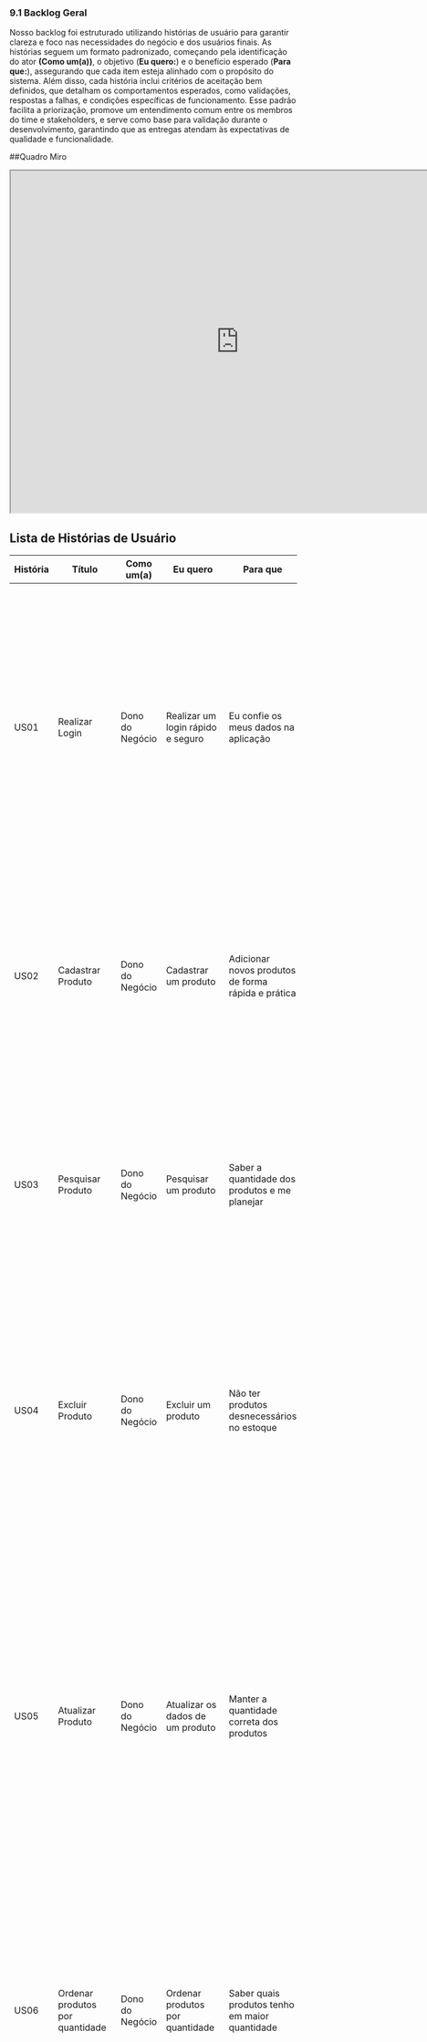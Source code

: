 ### 9.1 **Backlog Geral**
Nosso backlog foi estruturado utilizando histórias de usuário para garantir clareza e foco nas necessidades do negócio e dos usuários finais. As histórias seguem um formato padronizado, começando pela identificação do ator **(Como um(a))**, o objetivo (**Eu quero:**) e o benefício esperado (**Para que:**), assegurando que cada item esteja alinhado com o propósito do sistema. Além disso, cada história inclui critérios de aceitação bem definidos, que detalham os comportamentos esperados, como validações, respostas a falhas, e condições específicas de funcionamento. Esse padrão facilita a priorização, promove um entendimento comum entre os membros do time e stakeholders, e serve como base para validação durante o desenvolvimento, garantindo que as entregas atendam às expectativas de qualidade e funcionalidade.

##Quadro Miro

<iframe src="https://miro.com/app/board/uXjVL4APDBU=/?share_link_id=215557801634" width="800" height="600"></iframe>

## Lista de Histórias de Usuário

| História | Título                            | Como um(a)       | Eu quero                              | Para que                               | Critérios de Aceitação                                                                                                       |
|--------|-----------------------------------|------------------|---------------------------------------|----------------------------------------|-----------------------------------------------------------------------------------------------------------------------------|
| US01    | Realizar Login                    | Dono do Negócio  | Realizar um login rápido e seguro     | Eu confie os meus dados na aplicação  | 1. O sistema deve informar qual campo não foi preenchido corretamente em caso de falha. <br> 2. CPF e senha devem ser únicos por usuário. <br> 3. Manter o usuário logado por 24 horas, a menos que ele faça logout. <br> 4. Redirecionar o usuário para a página inicial com uma mensagem de boas-vindas após o login bem-sucedido. |
| US02   | Cadastrar Produto               | Dono do Negócio  | Cadastrar um produto                  | Adicionar novos produtos de forma rápida e prática | 1. Concluir o cadastro em até 4 etapas. <br> 2. Informar nome, quantidade, preço e descrição.<br> 3. Exibir mensagem de sucesso após cadastro. <br> 4. Exibir mensagem clara se houver campos ausentes ou inválidos. |
| US03  | Pesquisar Produto               | Dono do Negócio  | Pesquisar um produto                  | Saber a quantidade dos produtos e me planejar | 1. Permitir pesquisa pelo nome completo ou parcial. <br> 2. A pesquisa deve ser acionada por a partir do momento em que um caractere é digitado. <br> 3. Exibir "Nenhum produto encontrado" se não houver resultados. |
| US04    | Excluir Produto               | Dono do Negócio  | Excluir um produto                    | Não ter produtos desnecessários no estoque | 1. Exibir mensagem de confirmação antes de excluir. <br> 2. A exclusão deve ser confirmada pelo usuário. <br> 3. O botão de exclusão não deve ser facilmente clicado acidentalmente. <br> 4. Após exclusão, o produto não deve mais aparecer na lista. |
| US05  | Atualizar Produto            | Dono do Negócio  | Atualizar os dados de um produto      | Manter a quantidade correta dos produtos | 1. Permitir atualização de nome, descrição e quantidade. <br> 2. A edição deve ser feita a partir de um ícone de edição. <br> 3. Validar os dados antes de salvar. <br> 4. Exibir mensagem de sucesso após salvar. <br> 5. O formulário deve carregar os dados atuais. <br> 6. Botões "Confirmar" e "Cancelar" devem estar disponíveis. <br> 7. As alterações devem refletir imediatamente na lista e estoque. |
| US06   | Ordenar produtos por quantidade   | Dono do Negócio  | Ordenar produtos por quantidade       | Saber quais produtos tenho em maior quantidade | 1. Permitir ordenação crescente e decrescente. <br> 2. A ordenação deve ser acionada por botões ou opções claras. <br> 3. Exibir os produtos na nova ordem sem recarregar a página. <br> 4. Manter a ordenação enquanto o usuário estiver na lista. |
| US07   | Cadastrar Evento                | Dono do Negócio  | Cadastrar um Evento                   | Ficar ciente dos eventos futuros       | 1. Permitir cadastro informando nome, data, horário, local, quantidade de pessoas e descrição. <br> 2. Concluir em até 3 etapas ou em uma única tela. <br> 3. Botões "Cadastrar" e "Voltar" devem estar disponíveis. <br> 4. Exibir evento na lista ou calendário após salvar. <br> 5. Exibir mensagem de confirmação após sucesso. <br> 6. Exibir mensagens de erro "Erro ao cadastrar Evento". |
| US08   | Cadastrar Gastos do evento      | Dono do Negócio  | Cadastrar os Gastos de um evento      | Saber quanto gastei em um evento       | 1. Associar gastos a um evento cadastrado. <br> 2. Informar tipo de gasto, descrição, valor. <br> 3. Valor deve aceitar apenas números positivos. <br> 4. Exibir mensagem de confirmação após sucesso. <br> 5. Exibir mensagens claras em caso de erro. |
| US09    | Cadastrar Ganhos do Evento      | Dono do Negócio  | Cadastrar os ganhos de um evento      | Saber quanto vendi e avaliar o evento  | 1. Registrar ganhos relacionados a um evento. <br> 2. Solicitar descrição, valor arrecadado. <br> 3. Valor deve aceitar apenas números positivos. <br> 4. Exibir mensagens claras em caso de erro. |
| US010  | Gerar Relatório Referente aos Ganhos do Evento| Dono do Negócio  | Gerar relatórios sobre ganhos| Avaliar a lucratividade e tomar decisões estratégicas | 1. Relatórios devem conter nome do evento, total de ganhos, balanço final e lista detalhada de ganhos. <br> 2. Destacar balanço final com cores diferenciadas. <br> 3. Permitir exportação em PDF. <br>  |
 |US011  | Gerar Relatório Referente aos Gastos do Evento| Dono do Negócio  | Gerar relatórios sobre gastos | Avaliar a lucratividade e tomar decisões estratégicas | 1. Relatórios devem conter nome do evento, total de gastos, balanço final e lista detalhada de gastos. <br> <br> 2. Destacar balanço final com cores diferenciadas. <br> 3. Permitir exportação em PDF. <br> |
| US012  | Pesquisar Eventos Passados        | Dono do Negócio  | Pesquisar eventos passados            | Acessar informações relevantes de eventos passados | 1. Permitir pesquisa por nome ou período/datas. <br> 2. Exibir nome, data, local e relatório financeiro. <br> 3. Indicar claramente quando nenhum evento for encontrado. |
| US013 | Pesquisar Eventos Futuros         | Dono do Negócio  | Pesquisar eventos futuros             | Planejar melhor as ações para os próximos eventos | 1. Permitir pesquisa por nome ou período/datas. <br> 2. Exibir nome, data e local do evento. <br> 3. Indicar claramente quando nenhum evento for encontrado. |
| US014  | Atualizar dados dos eventos       | Dono do Negócio  | Atualizar os dados de eventos cadastrados | Corrigir informações ou refletir alterações | 1. Permitir atualização de nome, data, local, horário, quantidade de pessoas, gastos e ganhos. <br> 2. Disponibilizar botão "Editar". <br> 3. Formulário deve exibir dados atuais. <br> 4. Validar as informações antes de salvar. <br> 5. Exibir mensagem de sucesso após salvar. <br> 6. Manter dados originais se o usuário cancelar a edição. |
| US015  | Cadastrar funcionário       | Dono do Negócio  | Cadastrar novos funcionários no sistema   | Eu possa gerenciar informações da equipe com eficiência | 1. O sistema deve permitir que o dono do negócio cadastre novos funcionários preenchendo os seguintes campos obrigatórios: Nome, telefone de contato. <br> 2. O sistema deve permitir que o dono do negócio avalie os funcionários de uma forma simples o desempenho e a pontualidade dos funcionários. <br> 3. Após o cadastro, o sistema deve exibir uma mensagem de sucesso.  <br> 4. Caso ocorra um erro, o sistema deve exibir uma mensagem clara com a razão do erro. <br> 5. As informações cadastradas devem ser armazenadas corretamente no banco de dados, garantindo a integridade e disponibilidade dos dados. <br> 6. O sistema deve impedir o cadastro de funcionários com informações incompletas ou incorretas.
| US016  | Excluir funcionário       | Dono do Negócio  | Excluir funcionários que não fazem mais parte da empresa  | Eu possa manter o cadastro atualizado | 1. O sistema deve permitir que o dono do negócio exclua um funcionário selecionado na lista de funcionários cadastrados. <br> 2. Antes de excluir, o sistema deve exibir uma mensagem de confirmação. <br> 3. Deve haver botões de confirmação e cancelamento claramente identificados.  <br> 4. O sistema não deve permitir a exclusão de funcionários vinculados a eventos futuros. <br> 5. Caso o funcionário não possa ser excluído, o sistema deve exibir uma mensagem clara explicando o porquê. <br> 6. Após uma exclusão bem-sucedida, o sistema deve exibir uma mensagem de confirmação.|
| US017 | Atualizar dados dos funcionários | Dono do Negócio  | Atualizar as informações dos funcionários   | Eu possa corrigir dados ou adicionar novas informações relevantes.  | 1. O sistema deve permitir que o dono do negócio edite as informações de um funcionário previamente cadastrado <br> 2. O sistema deve permitir a atualização de todos os dados e das avaliações do funcionário. <br> 3. O sistema deve validar os dados atualizados.   <br> 4. Após salvar as alterações, o sistema deve exibir uma mensagem de sucesso.  <br> 5. Caso ocorra um erro, deve ser exibida uma mensagem clara com o motivo do erro.   <br> 6. O sistema deve exibir um botão ou link claramente identificado como "Editar" ao lado de cada funcionário na lista.|
| US018  | Registro de Pagamento de funcionário | Dono do Negócio  | Registrar pagamentos de funcionários    | Eu possa controlar as finanças e garantir o histórico de pagamentos.  | 1. O sistema deve permitir que o dono do negócio registre pagamentos realizados para cada funcionário. <br> 2. O sistema deve validar o valor do pagamento, apenas valores positivos decimais ou não.  <br> 3. Após registrar o pagamento, o sistema deve exibir uma mensagem de sucesso.   <br> 4. Caso ocorra um erro, deve ser exibida uma mensagem clara com o motivo do erro.  <br> 5. O sistema deve permitir que o usuário visualize uma lista de pagamentos realizados, pesquisando por nome ou data.|
| US019  | Pesquisar Funcionário   | Dono do Negócio  | Pesquisar informações de funcionários no sistema  | Eu possa acessar dados rapidamente quando necessário     | 1. O sistema deve permitir que o dono do negócio pesquise informações de funcionários cadastrados utilizando diferentes critérios. <br> 2. A pesquisa deve aceitar os seguintes parâmetros: nome, telefone de contato, desempenho e pontualidade.  <br> 3. O sistema deve exibir uma lista com os funcionários que correspondem aos critérios de busca.  <br> 4. Se nenhum funcionário for encontrado, o sistema deve exibir uma mensagem. <br> 5. Caso ocorra um erro, deve ser exibida uma mensagem clara com o motivo do erro.|



##Épicos e Histórias de Usuários

###Épico 1: Estoque

- **História 2:** US02 - Cadastrar Produto
- **História 3:** US03 - Pesquisar Produto 
- **História 4:** US04 - Excluir Produto
- **História 5:** US05 - Atualizar Produto 
- **História 6:** US06 - Ordenar produtos por quantidade

###Épico 2: Eventos

- **História 7:** US07 - Cadastrar Evento
- **História 8:** US08 - Cadastrar Gastos do Evento 
- **História 9:** US09 - Cadastrar Ganhos do Evento 
- **História 10:** US010 - Gerar Relatório Referente aos Ganhos do Evento 
- **História 11:** US011 - Gerar Relatório Referente aos Gastos do Evento
- **História 12:** US012 - Pesquisar Eventos Passados 
- **História 13:** US013 - Pesquisar Eventos Futuros 
- **História 14:** US014 - Atualizar Dados dos Eventos

# 9.2 **Priorização**
Aqui está a fórmula usada para a priorização dos requisitos, com foco em valorizar significativamente a frequência de uso.

![formula](../imagens/formula.png)


| **História**  | **Título**                                    | **Valor de Negócio** | **Complexidade Técnica** | **Frequência de Uso** | **Prioridade** |
|-------------------|-----------------------------------------------|----------------------|--------------------------|-----------------------|----------------|
| **US01**          | Realizar Login                               | 5                    | 4                        | 1                     | 7,5            |
| **US02**          | Cadastrar Produto                          | 5                    | 2                        | 3                     | 45             |
| **US03**          | Pesquisar Produto                          | 5                    | 3                        | 3                     | 30             |
| **US04**          | Excluir Produto                          | 3                    | 3                        | 2                     | 12             |
| **US05**          | Atualizar Produto                       | 5                    | 2                        | 2                     | 30             |
| **US06**          | Ordenar produtos por quantidade              | 5                    | 3                        | 1                     | 10             |
| **US07**          | Cadastrar Evento                           | 5                    | 2                        | 2                     | 30             |
| **US08**          | Cadastrar Gastos do Evento                 | 5                    | 2                        | 2                     | 30             |
| **US09**          | Cadastrar Ganhos do Evento                 | 5                    | 2                        | 2                     | 20             |
| **US10**          | Gerar Relatório Referente aos Ganhos do Evento | 5                    | 2                        | 2                     | 30             |
|**US11**          | Gerar Relatório Referente aos Gastos do Evento                  |          5          |            2             |           2          |     30        |
| **US12**          | Pesquisar Eventos Passados                   | 5                    | 2                        | 3                     | 45             |
| **US13**          | Pesquisar Eventos Futuros                    | 5                    | 3                        | 3                     | 30             |
| **US14**          | Atualizar Dados dos Eventos                  | 5                    | 2                        | 2                     | 30             |
| **US15**          | Cadastrar Funcionário                  | 5                    | 1                        | 1                     | 30             |
| **US16**          | Excluir Funcionário                  | 4                    | 1                        | 1                     | 24             |
| **US17**          | Atualizar Dados dos Funcionários                 | 5                    | 1                        | 1                     | 30             |
| **US18**          | Registrar Pagamento de Funcionário                  | 5                    | 2                        | 1                     | 15             |
| **US19**          | Pesquisar Funcionário                 | 5                    | 2                        | 1                     | 30             |



# 9.3 **MVP**

Com base na priorização feita e visando entregar maior valor para o cliente nosso mvp será composto dos seguintes requisitos:

| **História** | **Título**                                     |
|-------------------|------------------------------------------------|
| **US02**          | Cadastrar Produto                              |
| **US13**          | Pesquisar Eventos Futuros                      |
| **US12**          | Pesquisar Eventos Passados                     |
| **US03**          | Pesquisar Produto                              |
| **US05**          | Atualizar Produto                               |
| **US10**          | Gerar Relatório Referente aos Ganhos do Evento |
| **US11**          | Gerar Relatório Referente aos Gastos do Evento |
| **US14**          | Atualizar Dados dos Eventos                    |
| **US07**          | Cadastrar Evento                               |
| **US08**          | Cadastrar Gastos do Evento                     |
| **US09**          | Cadastrar Ganhos do Evento                     |


**Possiveis Incrementos**

| **História** | **Título**                                  |
|-------------------|---------------------------------------------|
| **US04**          | Exclusão de Produto                         |
| **US06**          | Ordenar Produtos por Quantidade             |
| **US01**          | Realizar Login                              |
| **US015**          | Cadastrar Funcionário                             |
| **US016**          | Excluir Funcionário                             |
| **US017**          | Atualizar Dados dos Funcionários                            |
| **US018**          | Registrar Pagamento de Funcionário                            |
| **US019**          | Pesquisar Funcionário                              |

Houve mudanças no MVP entre as versões 2.0 e 3.0 devido à saída de integrantes do projeto. Para manter o valor do projeto para a cliente, foram retiradas apenas as histórias relacionadas à gestão de funcionários.


**Histórico de Revisão**

| **Data**   | **Versão** | **Descrição**                                                                         | **Autor**                                                                 |
| ---------- | ---------- | ------------------------------------------------------------------------------------- | ------------------------------------------------------------------------- |
| 16/12/2024 | 1\.0 | Criação do documento | Pedro Gois |s
| 16/12/2024 | 2\.0 | Atualização do documento | Pedro Gois |s
| 20/01/2025 | 3\.0 | Atualizacão do Documento | Iderlan Junio |